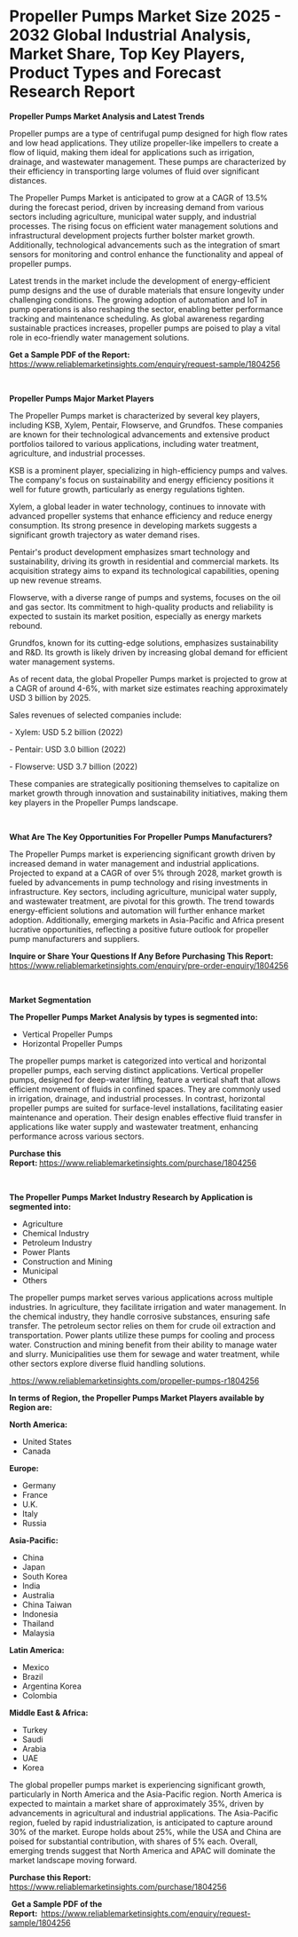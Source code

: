 <p><h1>Propeller Pumps Market Size 2025 - 2032 Global Industrial Analysis, Market Share, Top Key Players, Product Types and Forecast Research Report</h1></p><p><strong>Propeller Pumps Market Analysis and Latest Trends</strong></p>
<p><p>Propeller pumps are a type of centrifugal pump designed for high flow rates and low head applications. They utilize propeller-like impellers to create a flow of liquid, making them ideal for applications such as irrigation, drainage, and wastewater management. These pumps are characterized by their efficiency in transporting large volumes of fluid over significant distances.</p><p>The Propeller Pumps Market is anticipated to grow at a CAGR of 13.5% during the forecast period, driven by increasing demand from various sectors including agriculture, municipal water supply, and industrial processes. The rising focus on efficient water management solutions and infrastructural development projects further bolster market growth. Additionally, technological advancements such as the integration of smart sensors for monitoring and control enhance the functionality and appeal of propeller pumps.</p><p>Latest trends in the market include the development of energy-efficient pump designs and the use of durable materials that ensure longevity under challenging conditions. The growing adoption of automation and IoT in pump operations is also reshaping the sector, enabling better performance tracking and maintenance scheduling. As global awareness regarding sustainable practices increases, propeller pumps are poised to play a vital role in eco-friendly water management solutions.</p></p>
<p><strong>Get a Sample PDF of the Report:&nbsp;</strong> <a href="https://www.reliablemarketinsights.com/enquiry/request-sample/1804256?utm_campaign=2624&utm_medium=2&utm_source=Github&utm_content=ia&utm_term=16042025&utm_id=propeller-pumps">https://www.reliablemarketinsights.com/enquiry/request-sample/1804256</a></p>
<p>&nbsp;</p>
<p><strong>Propeller Pumps Major Market Players</strong></p>
<p><p>The Propeller Pumps market is characterized by several key players, including KSB, Xylem, Pentair, Flowserve, and Grundfos. These companies are known for their technological advancements and extensive product portfolios tailored to various applications, including water treatment, agriculture, and industrial processes.</p><p>KSB is a prominent player, specializing in high-efficiency pumps and valves. The company's focus on sustainability and energy efficiency positions it well for future growth, particularly as energy regulations tighten.</p><p>Xylem, a global leader in water technology, continues to innovate with advanced propeller systems that enhance efficiency and reduce energy consumption. Its strong presence in developing markets suggests a significant growth trajectory as water demand rises.</p><p>Pentair's product development emphasizes smart technology and sustainability, driving its growth in residential and commercial markets. Its acquisition strategy aims to expand its technological capabilities, opening up new revenue streams.</p><p>Flowserve, with a diverse range of pumps and systems, focuses on the oil and gas sector. Its commitment to high-quality products and reliability is expected to sustain its market position, especially as energy markets rebound.</p><p>Grundfos, known for its cutting-edge solutions, emphasizes sustainability and R&D. Its growth is likely driven by increasing global demand for efficient water management systems.</p><p>As of recent data, the global Propeller Pumps market is projected to grow at a CAGR of around 4-6%, with market size estimates reaching approximately USD 3 billion by 2025.</p><p>Sales revenues of selected companies include:</p><p>- Xylem: USD 5.2 billion (2022)</p><p>- Pentair: USD 3.0 billion (2022)</p><p>- Flowserve: USD 3.7 billion (2022)</p><p>These companies are strategically positioning themselves to capitalize on market growth through innovation and sustainability initiatives, making them key players in the Propeller Pumps landscape.</p></p>
<p>&nbsp;</p>
<p><strong>What Are The Key Opportunities For Propeller Pumps Manufacturers?</strong></p>
<p><p>The Propeller Pumps market is experiencing significant growth driven by increased demand in water management and industrial applications. Projected to expand at a CAGR of over 5% through 2028, market growth is fueled by advancements in pump technology and rising investments in infrastructure. Key sectors, including agriculture, municipal water supply, and wastewater treatment, are pivotal for this growth. The trend towards energy-efficient solutions and automation will further enhance market adoption. Additionally, emerging markets in Asia-Pacific and Africa present lucrative opportunities, reflecting a positive future outlook for propeller pump manufacturers and suppliers.</p></p>
<p><strong>Inquire or Share Your Questions If Any Before Purchasing This Report:</strong> <a href="https://www.reliablemarketinsights.com/enquiry/pre-order-enquiry/1804256?utm_campaign=2624&utm_medium=2&utm_source=Github&utm_content=ia&utm_term=16042025&utm_id=propeller-pumps">https://www.reliablemarketinsights.com/enquiry/pre-order-enquiry/1804256</a></p>
<p>&nbsp;</p>
<p><strong>Market Segmentation</strong></p>
<p><strong>The Propeller Pumps Market Analysis by types is segmented into:</strong></p>
<p><ul><li>Vertical Propeller Pumps</li><li>Horizontal Propeller Pumps</li></ul></p>
<p><p>The propeller pumps market is categorized into vertical and horizontal propeller pumps, each serving distinct applications. Vertical propeller pumps, designed for deep-water lifting, feature a vertical shaft that allows efficient movement of fluids in confined spaces. They are commonly used in irrigation, drainage, and industrial processes. In contrast, horizontal propeller pumps are suited for surface-level installations, facilitating easier maintenance and operation. Their design enables effective fluid transfer in applications like water supply and wastewater treatment, enhancing performance across various sectors.</p></p>
<p><strong>Purchase this Report:&nbsp;</strong><a href="https://www.reliablemarketinsights.com/purchase/1804256?utm_campaign=2624&utm_medium=2&utm_source=Github&utm_content=ia&utm_term=16042025&utm_id=propeller-pumps">https://www.reliablemarketinsights.com/purchase/1804256</a></p>
<p>&nbsp;</p>
<p><strong>The Propeller Pumps Market Industry Research by Application is segmented into:</strong></p>
<p><ul><li>Agriculture</li><li>Chemical Industry</li><li>Petroleum Industry</li><li>Power Plants</li><li>Construction and Mining</li><li>Municipal</li><li>Others</li></ul></p>
<p><p>The propeller pumps market serves various applications across multiple industries. In agriculture, they facilitate irrigation and water management. In the chemical industry, they handle corrosive substances, ensuring safe transfer. The petroleum sector relies on them for crude oil extraction and transportation. Power plants utilize these pumps for cooling and process water. Construction and mining benefit from their ability to manage water and slurry. Municipalities use them for sewage and water treatment, while other sectors explore diverse fluid handling solutions.</p></p>
<p><a href="https://www.reliablemarketinsights.com/propeller-pumps-r1804256?utm_campaign=2624&utm_medium=2&utm_source=Github&utm_content=ia&utm_term=16042025&utm_id=propeller-pumps">&nbsp;https://www.reliablemarketinsights.com/propeller-pumps-r1804256</a></p>
<p><strong>In terms of Region, the Propeller Pumps Market Players available by Region are:</strong></p>
<p>
    <p> <strong> North America: </strong>
        <ul>
            <li>United States</li>
            <li>Canada</li>
        </ul>
        </p> 
    <p> <strong> Europe: </strong>
        <ul>
            <li>Germany</li>
            <li>France</li>
            <li>U.K.</li>
            <li>Italy</li>
            <li>Russia</li>
        </ul>
        </p> 
    <p> <strong> Asia-Pacific: </strong>
        <ul>
            <li>China</li>
            <li>Japan</li>
            <li>South Korea</li>
            <li>India</li>
            <li>Australia</li>
            <li>China Taiwan</li>
            <li>Indonesia</li>
            <li>Thailand</li>
            <li>Malaysia</li>
        </ul>
        </p> 
    <p> <strong> Latin America: </strong>
        <ul>
            <li>Mexico</li>
            <li>Brazil</li>
            <li>Argentina Korea</li>
            <li>Colombia</li>
        </ul>
        </p> 
    <p> <strong> Middle East & Africa: </strong>
        <ul>
            <li>Turkey</li>
            <li>Saudi</li>
            <li>Arabia</li>
            <li>UAE</li>
            <li>Korea</li>
        </ul>
    </p>
    </p>
<p><p>The global propeller pumps market is experiencing significant growth, particularly in North America and the Asia-Pacific region. North America is expected to maintain a market share of approximately 35%, driven by advancements in agricultural and industrial applications. The Asia-Pacific region, fueled by rapid industrialization, is anticipated to capture around 30% of the market. Europe holds about 25%, while the USA and China are poised for substantial contribution, with shares of 5% each. Overall, emerging trends suggest that North America and APAC will dominate the market landscape moving forward.</p></p>
<p><strong>Purchase this Report: </strong><a href="https://www.reliablemarketinsights.com/purchase/1804256?utm_campaign=2624&utm_medium=2&utm_source=Github&utm_content=ia&utm_term=16042025&utm_id=propeller-pumps">https://www.reliablemarketinsights.com/purchase/1804256</a></p>
<p>&nbsp;<strong>Get a Sample PDF of the Report:&nbsp;&nbsp;</strong><a href="https://www.reliablemarketinsights.com/enquiry/request-sample/1804256?utm_campaign=2624&utm_medium=2&utm_source=Github&utm_content=ia&utm_term=16042025&utm_id=propeller-pumps">https://www.reliablemarketinsights.com/enquiry/request-sample/1804256</a></p>
<p><strong></strong></p>
<p><p></p><p></p><p></p></p>
